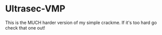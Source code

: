 # Ultrasec-VMP
This is the MUCH harder version of my simple crackme.
If it's too hard go check that one out!
